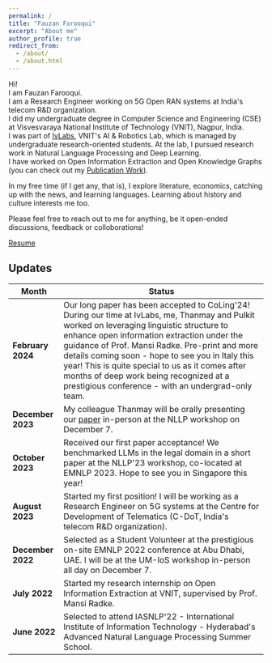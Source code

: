 ```yaml
---
permalink: /
title: "Fauzan Farooqui"
excerpt: "About me"
author_profile: true
redirect_from: 
  - /about/
  - /about.html
---
```


Hi! \
I am Fauzan Farooqui. \
I am a Research Engineer working on 5G Open RAN systems at India's telecom R&D organization. \
I did my undergraduate degree in Computer Science and Engineering (CSE) at Visvesvaraya National Institute of Technology (VNIT), Nagpur, India. \
I was part of [IvLabs](https://www.ivlabs.in/), VNIT's AI & Robotics Lab, which is managed by undergraduate research-oriented students. At the lab, I pursued research work in Natural Language Processing and Deep Learning. \
I have worked on Open Information Extraction and Open Knowledge Graphs (you can check out my [Publication Work](https://fauzanfarooqui.github.io/publications/)).

In my free time (if I get any, that is), I explore literature, economics, catching up with the news, and learning languages. Learning about history and culture interests me too.

Please feel free to reach out to me for anything, be it open-ended discussions, feedback or colloborations!

<!-- PS: You can let me know if my profile is well-suited for relevant Deep Learning opportunities you know about, or are hiring for. (My interest is also picqued by systems (compilers, computer architecture) that support efficient AI deployment.) \ -->
[Resume](https://drive.google.com/file/d/1lf_559g3T1dkEfL7x_yUlvXaxZk4blx8/view?usp=sharing)
<!-- [Resume](https://fauzanfarooqui.github.io/files/resume.pdf) -->

## Updates

Month | Status
---|---
**February 2024** | Our long paper has been accepted to CoLing'24! During our time at IvLabs, me, Thanmay and Pulkit worked on leveraging linguistic structure to enhance open information extraction under the guidance of Prof. Mansi Radke. Pre-print and more details coming soon - hope to see you in Italy this year! This is quite special to us as it comes after months of deep work being recognized at a prestigious conference - with an undergrad-only team.
**December 2023** | My colleague Thanmay will be orally presenting our [paper](https://aclanthology.org/2023.nllp-1.22/) in-person at the NLLP workshop on December 7. 
**October 2023** | Received our first paper acceptance! We benchmarked LLMs in the legal domain in a short paper at the NLLP'23 workshop, co-located at EMNLP 2023. Hope to see you in Singapore this year!
**August 2023** | Started my first position! I will be working as a Research Engineer on 5G systems at the Centre for Development of Telematics (C-DoT, India's telecom R&D organization).
**December 2022** | Selected as a Student Volunteer at the prestigious on-site EMNLP 2022 conference at Abu Dhabi, UAE. I will be at the UM-IoS workshop in-person all day on December 7.
**July 2022** | Started my research internship on Open Information Extraction at VNIT, supervised by Prof. Mansi Radke.
**June 2022** | Selected to attend IASNLP'22 - International Institute of Information Technology - Hyderabad's Advanced Natural Language Processing Summer School.
